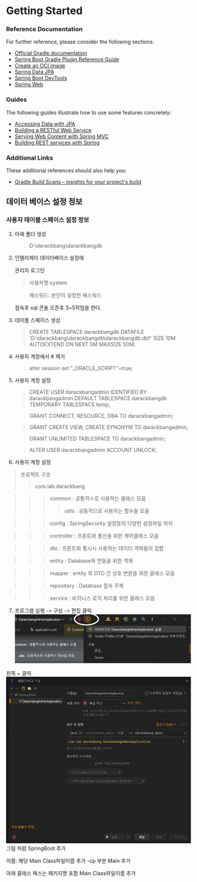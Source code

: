 # Getting Started

### Reference Documentation

For further reference, please consider the following sections:

* [Official Gradle documentation](https://docs.gradle.org)
* [Spring Boot Gradle Plugin Reference Guide](https://docs.spring.io/spring-boot/3.3.3/gradle-plugin)
* [Create an OCI image](https://docs.spring.io/spring-boot/3.3.3/gradle-plugin/packaging-oci-image.html)
* [Spring Data JPA](https://docs.spring.io/spring-boot/docs/3.3.3/reference/htmlsingle/index.html#data.sql.jpa-and-spring-data)
* [Spring Boot DevTools](https://docs.spring.io/spring-boot/docs/3.3.3/reference/htmlsingle/index.html#using.devtools)
* [Spring Web](https://docs.spring.io/spring-boot/docs/3.3.3/reference/htmlsingle/index.html#web)

### Guides

The following guides illustrate how to use some features concretely:

* [Accessing Data with JPA](https://spring.io/guides/gs/accessing-data-jpa/)
* [Building a RESTful Web Service](https://spring.io/guides/gs/rest-service/)
* [Serving Web Content with Spring MVC](https://spring.io/guides/gs/serving-web-content/)
* [Building REST services with Spring](https://spring.io/guides/tutorials/rest/)

### Additional Links

These additional references should also help you:

* [Gradle Build Scans – insights for your project's build](https://scans.gradle.com#gradle)



## 데이터 베이스 설정 정보

### 사용자 테이블 스페이스 설정 정보

1) 아래 폴더 생성

   >D:\darackbang\darackbangdb


2) 인텔리제이 데이터베이스 설정에

   관리자 로그인

   >사용자명:system

   >패스워드: 본인이 설정한 패스워드

   접속후 sql 콘솔 오픈후 3~5작업을 한다.


3) 데이플 스페이스 생성

   >CREATE TABLESPACE darackbangdb
   DATAFILE 'D:\darackbang\darackbangdb\darackbangdb.dbf'
   SIZE 10M AUTOEXTEND ON NEXT 5M MAXSIZE 50M;

4) 사용자 계정에서 # 제거
   >alter session set "_ORACLE_SCRIPT"=true;

5) 사용자 계정 설정

   >CREATE USER darackbangadmin
   IDENTIFIED BY darackbangadmin
   DEFAULT TABLESPACE darackbangdb TEMPORARY TABLESPACE temp;

   > GRANT CONNECT, RESOURCE, DBA TO darackbangadmin;

   >GRANT CREATE VIEW, CREATE SYNONYM TO darackbangadmin;

   >GRANT UNLIMITED TABLESPACE TO darackbangadmin;

   >ALTER USER darackbangadmin ACCOUNT UNLOCK;

6) 사용자 계정 설정
>프로젝트 구조
>>com.lab.darackbang

>>>common  : 공통적ㅇ로 사용하는 클래스 모음
>>>>utils : 공동적으로 사용하는 함수들 모음

>>>config : SpringSecurity 설정등의 다양한 설정파일 위치

>>>controller : 프론트와 통신을 위한 제어클래스 모음

>>>dto : 프론트와 통시시 사용하는 데이터 객체들의 집합

>>>entity : Database와 연동을 위한 객체

>>>mapper : entity 와 DTO 간 상호 변환을 위한 클래스 모음

>>>repository : Database 접속 주체

>>>service : 비지니스 로직 처리를 위한 클래스 모음


7) 프로그램 실행
   -> 구성 -> 편집 클릭
![img_1.png](img_1.png)

왼쪽 + 클릭
![img.png](img.png)
그림 처럼 SpringBoot 추가

이름: 해당 Main Class파일이름 추가
-cp 부분 Main 추가

아래 클래스 패스는 
패키지명 포함  Main Class파일이름 추가
